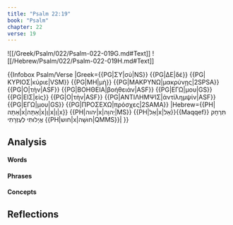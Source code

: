 ```yaml
---
title: "Psalm 22:19"
book: "Psalm"
chapter: 22
verse: 19
---
```

![[/Greek/Psalm/022/Psalm-022-019G.md#Text]]
![[/Hebrew/Psalm/022/Psalm-022-019H.md#Text]]

{{Infobox Psalm/Verse 
|Greek={{PG|ΣΥ|σὺ|NS}} {{PG|ΔΕ|δέ}} {{PG|ΚΥΡΙΟΣ|κύριε|VSM}} {{PG|ΜΗ|μὴ}} {{PG|ΜΑΚΡΥΝΩ|μακρύνῃς|2SPSA}} {{PG|Ο|τὴν|ASF}} {{PG|ΒΟΗΘΕΙΑ|βοήθειάν|ASF}} {{PG|ΕΓΩ|μου|GS}} {{PG|ΕΙΣ|εἰς}} {{PG|Ο|τὴν|ASF}} {{PG|ΑΝΤΙΛΗΜΨΙΣ|ἀντίλημψίν|ASF}} {{PG|ΕΓΩ|μου|GS}} {{PG|ΠΡΟΣΕΧΩ|πρόσχες|2SAMA}}
|Hebrew={{PH|אַתָּה|x|אַתָּה|x|וְ|x|וְ|x}} {{PH|יהוה|x|יְהוָה|MS}} {{PH|אַל|x|אַל}}{{Maqqef}}
תִּרְחָק
אֱיָלוּתִי
לְעֶזְרָתִי
{{PH|חוש|x|חוּשָׁה|QMMS}}׃|
}}

## Analysis

#### Words

#### Phrases

#### Concepts

## Reflections
